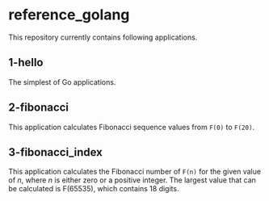reference_golang
================
This repository currently contains following applications.

1-hello
-------
The simplest of Go applications.

2-fibonacci
-----------
This application calculates Fibonacci sequence values from `F(0)` to `F(20)`.

3-fibonacci_index
-----------------
This application calculates the Fibonacci number of `F(n)` for the given value of *n*, where *n* is either
zero or a positive integer. The largest value that can be calculated is F(65535), which contains 18 digits.
